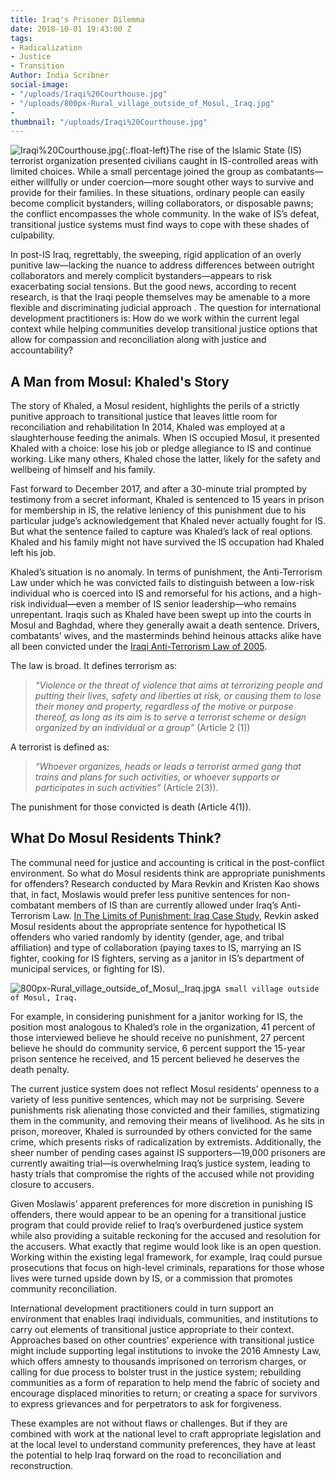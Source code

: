 ```yaml
---
title: Iraq's Prisoner Dilemma
date: 2018-10-01 19:43:00 Z
tags:
- Radicalization
- Justice
- Transition
Author: India Scribner
social-image:
- "/uploads/Iraqi%20Courthouse.jpg"
- "/uploads/800px-Rural_village_outside_of_Mosul,_Iraq.jpg"
- 
thumbnail: "/uploads/Iraqi%20Courthouse.jpg"
---
```


![Iraqi%20Courthouse.jpg](/uploads/Iraqi%20Courthouse.jpg){:.float-left}The rise of the Islamic State (IS) terrorist organization presented civilians caught in IS-controlled areas with limited choices. While a small percentage joined the group as combatants—either willfully or under coercion—more sought other ways to survive and provide for their families. In these situations, ordinary people can easily become complicit bystanders, willing collaborators, or disposable pawns; the conflict encompasses the whole community. In the wake of IS’s defeat, transitional justice systems must find ways to cope with these shades of culpability.

<!--more-->

In post-IS Iraq, regrettably, the sweeping, rigid application of an overly punitive law—lacking the nuance to address differences between outright collaborators and merely complicit bystanders—appears to risk exacerbating social tensions. But the good news, according to recent research, is that the Iraqi people themselves may be amenable to a more flexible and discriminating judicial approach . The question for international development practitioners is: How do we work within the current legal context while helping communities develop transitional justice options that allow for compassion and reconciliation along with justice and accountability?

## A Man from Mosul: Khaled's Story

The story of Khaled, a Mosul resident, highlights the perils of a strictly punitive approach to transitional justice that leaves little room for reconciliation and rehabilitation In 2014, Khaled was employed at a slaughterhouse feeding the animals. When IS occupied Mosul, it presented Khaled with a choice: lose his job or pledge allegiance to IS and continue working. Like many others, Khaled chose the latter, likely for the safety and wellbeing of himself and his family.

Fast forward to December 2017, and after a 30-minute trial prompted by testimony from a secret informant, Khaled is sentenced to 15 years in prison for membership in IS, the relative leniency of this punishment due to his particular judge’s acknowledgement that Khaled never actually fought for IS. But what the sentence failed to capture was Khaled’s lack of real options. Khaled and his family might not have survived the IS occupation had Khaled left his job.

Khaled’s situation is no anomaly. In terms of punishment, the Anti-Terrorism Law under which he was convicted fails to distinguish between a low-risk individual who is coerced into IS and remorseful for his actions, and a high-risk individual—even a member of IS senior leadership—who remains unrepentant. Iraqis such as Khaled have been swept up into the courts in Mosul and Baghdad, where they generally await a death sentence. Drivers, combatants’ wives, and the masterminds behind heinous attacks alike have all been convicted under the [Iraqi Anti-Terrorism Law of 2005](http://gjpi.org/wp-content/uploads/anti-terrorism-law-iraqi-no-13-2005.doc).
 
The law is broad. It defines terrorism as:

> *“Violence or the threat of violence that aims at terrorizing people and putting their lives, safety and liberties at risk, or causing them to lose their money and property, regardless of the motive or purpose thereof, as long as its aim is to serve a terrorist scheme or design organized by an individual or a group”* (Article 2 (1))

A terrorist is defined as:

> *“Whoever organizes, heads or leads a terrorist armed gang that trains and plans for such activities, or whoever supports or participates in such activities”* (Article 2(3)).

The punishment for those convicted is death (Article 4(1)). 

## What Do Mosul Residents Think?

The communal need for justice and accounting is critical in the post-conflict environment. So what do Mosul residents think are appropriate punishments for offenders? Research conducted by Mara Revkin and Kristen Kao shows that, in fact, Moslawis would prefer less punitive sentences for non-combatant members of IS than are currently allowed under Iraq’s Anti-Terrorism Law. [In The Limits of Punishment: Iraq Case Study](https://i.unu.edu/media/cpr.unu.edu/attachment/3127/2-LoP-Iraq-final.pdf), Revkin asked Mosul residents about the appropriate sentence for hypothetical IS offenders who varied randomly by identity (gender, age, and tribal affiliation) and type of collaboration (paying taxes to IS, marrying an IS fighter, cooking for IS fighters, serving as a janitor in IS’s department of municipal services, or fighting for IS).

![800px-Rural_village_outside_of_Mosul,_Iraq.jpg](/uploads/800px-Rural_village_outside_of_Mosul,_Iraq.jpg)`A small village outside of Mosul, Iraq.`

For example, in considering punishment for a janitor working for IS, the position most analogous to Khaled’s role in the organization, 41 percent of those interviewed believe he should receive no punishment, 27 percent believe he should do community service, 6 percent support the 15-year prison sentence he received, and 15 percent believed he deserves the death penalty.

The current justice system does not reflect Mosul residents’ openness to a variety of less punitive sentences, which may not be surprising. Severe punishments risk alienating those convicted and their families, stigmatizing them in the community, and removing their means of livelihood. As he sits in prison, moreover, Khaled is surrounded by others convicted for the same crime, which presents risks of radicalization by extremists. Additionally, the sheer number of pending cases against IS supporters—19,000 prisoners are currently awaiting trial—is overwhelming Iraq’s justice system, leading to hasty trials that compromise the rights of the accused while not providing closure to accusers.

Given Moslawis’ apparent preferences for more discretion in punishing IS offenders, there would appear to be an opening for a transitional justice program that could provide relief to Iraq’s overburdened justice system while also providing a suitable reckoning for the accused and resolution for the accusers. What exactly that regime would look like is an open question. Working within the existing legal framework, for example, Iraq could pursue prosecutions that focus on high-level criminals, reparations for those whose lives were turned upside down by IS, or a commission that promotes community reconciliation.

International development practitioners could in turn support an environment that enables Iraqi individuals, communities, and institutions to carry out elements of transitional justice appropriate to their context. Approaches based on other countries’ experience with transitional justice might include supporting legal institutions to invoke the 2016 Amnesty Law, which offers amnesty to thousands imprisoned on terrorism charges, or calling for due process to bolster trust in the justice system; rebuilding communities as a form of reparation to help mend the fabric of society and encourage displaced minorities to return; or creating a space for survivors to express grievances and for perpetrators to ask for forgiveness.

These examples are not without flaws or challenges. But if they are combined with work at the national level to craft appropriate legislation and at the local level to understand community preferences, they have at least the potential to help Iraq forward on the road to reconciliation and reconstruction.